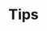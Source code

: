 ---
title: Tips
layout: design-pattern
category: User On-boarding
permalink: ui-patterns/user-on-boarding/tips/
design-pattern-type: mobile

what:
 Automatic information that temporally overlaps a specific section of the screen providing anintroductory description. They are often used during the new users on-boarding process within an app, or to introduce new features.

why:
 To help users to understand the meaning of an interface element or section so they can get into the right workflow, making the experience confidence-inspiring.

do: >
 * Place tips in proximity to the action or menu item they apply to.
 
 * Keep the content short, specific and related to a specific tool or action.
 
 * Remove the tip once interaction begins.
 
 * Suggest the first step in the workflow for new users.
 
 * Should stand out.

dont: >
 * Confuse with other kinds of overlays (like an overlay for sorting, modals, dialogs etc.).
 
 * Be semi-transparent. Don’t obscure elements of the UI and force users to sit through an unwanted tour.
 
 * Avoid using multiple tips per screen and at the same time.
 
 * Use persistently over time.
 
tags: >
 tip, help, learn, information, user guide, overlay, balloon, tooltip, avoid friction

---